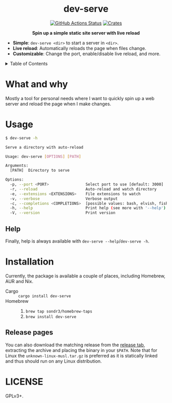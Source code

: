 <h1 align="center">dev-serve</h1>
<p align="center">
    <a href="https://github.com/sondr3/dev-serve/actions"><img alt="GitHub Actions Status" src="https://github.com/sondr3/dev-serve/workflows/pipeline/badge.svg" /></a>
    <a href="https://crates.io/crates/dev-serve-generator"><img alt="Crates" src="https://img.shields.io/crates/v/dev-serve-generator.svg" /></a>
</p>

<p align="center">
    <b>Spin up a simple static site server with live reload</b>
</p>

- **Simple**: `dev-serve <dir>` to start a server in `<dir>`.
- **Live reload**: Automatically reloads the page when files change.
- **Customizable**: Change the port, enable/disable live reload, and more.

<details>
<summary>Table of Contents</summary>
<br />

- [What and why](#what-and-why)
- [Usage](#usage)
- [Installation](#installation)
- [License](#license)
</details>

# What and why

Mostly a tool for personal needs where I want to quickly spin up a web server
and reload the page when I make changes. 

# Usage

```sh
$ dev-serve -h

Serve a directory with auto-reload

Usage: dev-serve [OPTIONS] [PATH]

Arguments:
  [PATH]  Directory to serve

Options:
  -p, --port <PORT>                Select port to use [default: 3000]
  -r, --reload                     Auto-reload and watch directory
  -e, --extensions <EXTENSIONS>    File extensions to watch
  -v, --verbose                    Verbose output
  -c, --completions <COMPLETIONS>  [possible values: bash, elvish, fish, powershell, zsh]
  -h, --help                       Print help (see more with '--help')
  -V, --version                    Print version
```

## Help

Finally, help is always available with `dev-serve --help`/`dev-serve -h`.

# Installation

Currently, the package is available a couple of places, including Homebrew, AUR and Nix.

<dl>
  <dt>Cargo</dt>
  <dd><code>cargo install dev-serve</code></dd>

  <dt>Homebrew</dt>
  <dd>
    <ol>
      <li><code>brew tap sondr3/homebrew-taps</code></li>
      <li><code>brew install dev-serve</code></li>
    <ol>
  </dd>
</dl>

## Release pages

You can also download the matching release from the [release
tab](https://github.com/sondr3/dev-serve/releases), extracting the archive and
placing the binary in your `$PATH`. Note that for Linux the
`unknown-linux-musl.tar.gz` is preferred as it is statically linked and thus
should run on any Linux distribution.

# LICENSE

GPLv3+.
